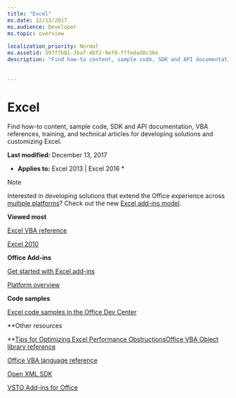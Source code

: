 ```yaml
---
title: "Excel"
ms.date: 12/13/2017
ms.audience: Developer
ms.topic: overview
 
localization_priority: Normal
ms.assetid: 597f7b81-3baf-4bf2-9ef0-f7fedad8c36e
description: "Find how-to content, sample code, SDK and API documentation, VBA references, training, and technical articles for developing solutions and customizing Excel."
 
 
---
```


# Excel

Find how-to content, sample code, SDK and API documentation, VBA references, training, and technical articles for developing solutions and customizing Excel.
  
 **Last modified:** December 13, 2017 
  
 * **Applies to:** Excel 2013 | Excel 2016 * 
  
> [!NOTE]
> Interested in developing solutions that extend the Office experience across [multiple platforms](https://docs.microsoft.com/en-us/office/dev/add-ins/overview/office-add-in-availability)? Check out the new [Excel add-ins model](https://docs.microsoft.com/en-us/office/dev/add-ins/excel/excel-add-ins-overview). 
  
 **Viewed most**
  
[Excel VBA reference](https://msdn.microsoft.com/EN-US/library/ee861528.aspx)
  
[Excel 2010](https://msdn.microsoft.com/en-us/library/ee658205%28v=office.14%29.aspx)
  
 **Office Add-ins**
  
[Get started with Excel add-ins](https://docs.microsoft.com/en-us/office/dev/add-ins/excel/excel-add-ins-get-started-overview)
  
[Platform overview](https://docs.microsoft.com/en-us/office/dev/add-ins/overview/office-add-ins)
  
 **Code samples**
  
[Excel code samples in the Office Dev Center](https://developer.microsoft.com/en-us/excel/gallery/?filterBy=Samples)
  
 **Other resources
  
**[Tips for Optimizing Excel Performance Obstructions](tips-for-optimizing-excel-performance-obstructions.md)[Office VBA Object library reference](http://msdn.microsoft.com/library/727c4e1c-e13c-7bac-e833-b1322607dfd3%28Office.15%29.aspx)
  
[Office VBA language reference](http://msdn.microsoft.com/library/9c1e8386-0309-c52c-856b-963220382eb8%28Office.15%29.aspx)
  
[Open XML SDK](http://msdn.microsoft.com/library/f6a9ae68-7989-4208-97f5-3c945137a0ab%28Office.15%29.aspx)
  
[VSTO Add-ins for Office](https://msdn.microsoft.com/en-us/library/jj620922.aspx)
  

